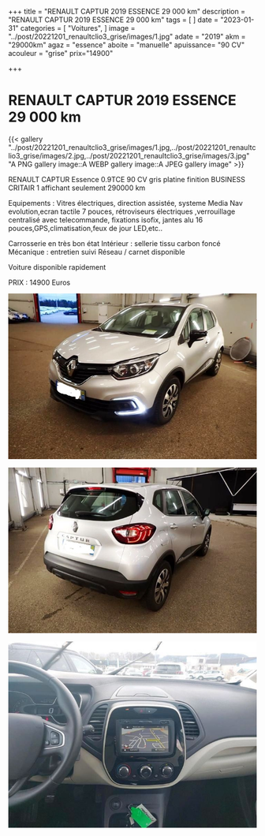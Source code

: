 +++
title = "RENAULT CAPTUR 2019 ESSENCE 29 000 km"
description = "RENAULT CAPTUR 2019 ESSENCE 29 000 km"
tags = [
]
date = "2023-01-31"
categories = [
    "Voitures",
]
image = "../post/20221201_renaultclio3_grise/images/1.jpg"
adate = "2019"
akm = "29000km"
agaz = "essence"
aboite = "manuelle"
apuissance= "90 CV"
acouleur = "grise"
prix="14900"

+++

# RENAULT CAPTUR 2019 ESSENCE 29 000 km

{{< gallery "../post/20221201_renaultclio3_grise/images/1.jpg,../post/20221201_renaultclio3_grise/images/2.jpg,../post/20221201_renaultclio3_grise/images/3.jpg" "A PNG gallery image::A WEBP gallery image::A JPEG gallery image" >}}


RENAULT CAPTUR Essence 0.9TCE 90 CV gris platine finition BUSINESS CRITAIR 1 affichant seulement 290000 km

Equipements :
Vitres électriques, direction assistée, systeme Media Nav evolution,ecran tactile 7 pouces, rétroviseurs électriques ,verrouillage centralisé avec telecommande, fixations isofix,
jantes alu 16 pouces,GPS,climatisation,feux de jour LED,etc..

Carrosserie en très bon état
Intérieur : sellerie tissu carbon foncé
Mécanique : entretien suivi Réseau / carnet disponible



Voiture disponible rapidement


PRIX : 14900 Euros


<!-- more -->


![](images/1.jpg)

![](images/2.jpg)

![](images/3.jpg)

